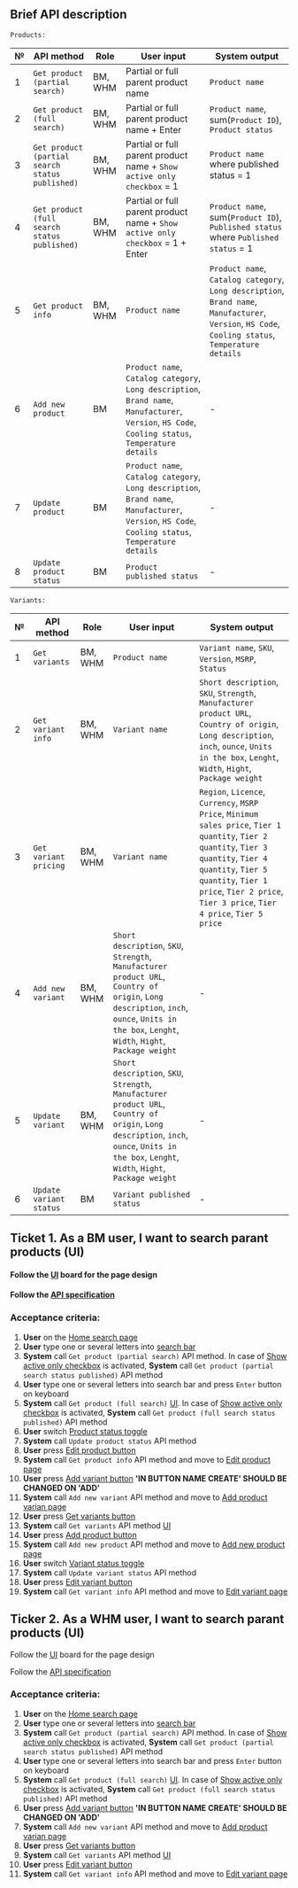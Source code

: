 ## Brief API description

```
Products:
```
№ | API method | Role | User input | System output
------------ | ------------- | ------------- | ------------- | -------------
1 |	`Get product (partial search)` | BM, WHM |	Partial or full parent product name | `Product name`
2 |	`Get product (full search)` |	BM, WHM |	Partial or full parent product name + Enter | `Product name`, sum(`Product ID`), `Product status`
3 |	`Get product (partial search status published)` | BM, WHM |	Partial or full parent product name + `Show active only checkbox` = 1 |  `Product name` where published status = 1
4 |	`Get product (full search status published)` |	BM, WHM | Partial or full parent product name + `Show active only checkbox` = 1 + Enter | `Product name`, sum(`Product ID`), `Published status` where `Published status` = 1
5 | `Get product info` |	BM, WHM | `Product name` | `Product name`, `Catalog category`, `Long description`, `Brand name`, `Manufacturer`, `Version`, `HS Code`, `Cooling status`, `Temperature details`
6 |	`Add new product` |	BM | `Product name`, `Catalog category`, `Long description`, `Brand name`, `Manufacturer`, `Version`, `HS Code`, `Cooling status`, `Temperature details` | -
7 | `Update product` |	BM | `Product name`, `Catalog category`, `Long description`, `Brand name`, `Manufacturer`, `Version`, `HS Code`, `Cooling status`, `Temperature details`	| -
8 | `Update product status` | BM |	`Product published status` | -


```
Variants:
```
№ | API method | Role | User input | System output
------------ | ------------- | ------------- | ------------- | -------------
1 | `Get variants` |	BM, WHM |	`Product name` | `Variant name`, `SKU`, `Version`, `MSRP`, `Status`
2 | `Get variant info` |	BM, WHM |	`Variant name` | `Short description`, `SKU`, `Strength`, `Manufacturer product URL`, `Country of origin`, `Long description`, `inch`, `ounce`, `Units in the box`, `Lenght`, `Width`, `Hight`, `Package weight`
3 | `Get variant pricing` |	BM, WHM | `Variant name`	| `Region`, `Licence`, `Currency`, `MSRP Price`, `Minimum sales price`, `Tier 1 quantity`, `Tier 2 quantity`, `Tier 3 quantity`, `Tier 4 quantity`, `Tier 5 quantity`, `Tier 1 price`, `Tier 2 price`, `Tier 3 price`, `Tier 4 price`, `Tier 5 price`
4 |	`Add new variant` |	BM, WHM |	`Short description`, `SKU`, `Strength`, `Manufacturer product URL`, `Country of origin`, `Long description`, `inch`, `ounce`, `Units in the box`, `Lenght`, `Width`, `Hight`, `Package weight` | -
5 | `Update variant` |	BM, WHM |	`Short description`, `SKU`, `Strength`, `Manufacturer product URL`, `Country of origin`, `Long description`, `inch`, `ounce`, `Units in the box`, `Lenght`, `Width`, `Hight`, `Package weight` | -
6 | `Update variant status` | BM |	`Variant published status`| -

## Ticket 1. As a BM user, I want to search parant products (UI)
#### Follow the [UI](https://www.figma.com/file/8esK6SC43J6ioZCIuj2hJr/Catalog-Management?node-id=389%3A11333) board for the page design
#### Follow the [API specification](https://github.com/yrslvdrmv/Statys_API/blob/d25a1b63dc01693621d1d30f28f1771a775c8497/CM_API_Specification.md)

### Acceptance criteria:
1. **User** on the [Home search page](https://www.figma.com/file/8esK6SC43J6ioZCIuj2hJr/Catalog-Management?node-id=389%3A11333)
2. **User** type one or several letters into [search bar](https://user-images.githubusercontent.com/73137432/135811153-9693454b-27b5-422a-8b17-1ca08e0ebc87.png) 
3. **System** call `Get product (partial search)` API method. In case of [Show active only checkbox](https://user-images.githubusercontent.com/73137432/135830700-fb21f7cc-2b08-4f7f-936b-a6720db2b3bd.png) is activated, **System** call `Get product (partial search status published)` API method
4. **User** type one or several letters into search bar and press `Enter` button on keyboard 
5. **System** call `Get product (full search)` [UI](https://www.figma.com/file/8esK6SC43J6ioZCIuj2hJr/Catalog-Management?node-id=389%3A10768). In case of [Show active only checkbox](https://user-images.githubusercontent.com/73137432/135830700-fb21f7cc-2b08-4f7f-936b-a6720db2b3bd.png) is activated, **System** call `Get product (full search status published)` API method
6. **User** switch [Product status toggle](https://user-images.githubusercontent.com/73137432/135833166-f4de8c8e-3a8a-40d0-8b7b-2622693a7f24.png)
7. **System** call `Update product status` API method
8. **User** press [Edit product button](https://user-images.githubusercontent.com/73137432/135833794-12e656ec-3513-4a1e-ba42-a618089ce5ca.png)
9. **System** call `Get product info` API method and move to [Edit product page](https://www.figma.com/file/8esK6SC43J6ioZCIuj2hJr/Catalog-Management?node-id=743%3A21512)
10. **User** press [Add variant button](https://user-images.githubusercontent.com/73137432/135834938-f94ca0fd-b4be-46a2-97f0-ad00fa73e00c.png) **'IN BUTTON NAME CREATE' SHOULD BE CHANGED ON 'ADD'**
11. **System** call `Add new variant` API method and move to [Add product varian page](https://www.figma.com/file/8esK6SC43J6ioZCIuj2hJr/Catalog-Management?node-id=389%3A12074)
12. **User** press [Get variants button](https://user-images.githubusercontent.com/73137432/135835514-d2cff86e-eb2c-405c-9f36-b156eb3fd515.png)
13. **System** call `Get variants` API method [UI](https://www.figma.com/file/8esK6SC43J6ioZCIuj2hJr/Catalog-Management?node-id=389%3A10862)
14. **User** press [Add product button](https://user-images.githubusercontent.com/73137432/135837018-72427440-d43f-4685-9051-d93774551e2d.png)
15. **System** call `Add new product` API method and move to [Add new product page](https://www.figma.com/file/8esK6SC43J6ioZCIuj2hJr/Catalog-Management?node-id=389%3A11865)
16. **User** switch [Variant status toggle](https://user-images.githubusercontent.com/73137432/135833166-f4de8c8e-3a8a-40d0-8b7b-2622693a7f24.png)
17. **System** call `Update variant status` API method
18. **User** press [Edit variant button](https://user-images.githubusercontent.com/73137432/135839534-cbac8be1-52d8-4cfa-8041-18787a3ec31f.png)
19. **System** call `Get variant info` API method and move to [Edit variant page](https://www.figma.com/file/8esK6SC43J6ioZCIuj2hJr/Catalog-Management?node-id=699%3A21720)





## Ticker 2. As a WHM user, I want to search parant products (UI)
Follow the [UI](https://www.figma.com/file/8esK6SC43J6ioZCIuj2hJr/Catalog-Management?node-id=389%3A11333) board for the page design

Follow the [API specification](https://github.com/yrslvdrmv/Statys_API/blob/d25a1b63dc01693621d1d30f28f1771a775c8497/CM_API_Specification.md)

### Acceptance criteria:
1. **User** on the [Home search page](https://www.figma.com/file/8esK6SC43J6ioZCIuj2hJr/Catalog-Management?node-id=389%3A11333)
2. **User** type one or several letters into [search bar](https://user-images.githubusercontent.com/73137432/135811153-9693454b-27b5-422a-8b17-1ca08e0ebc87.png) 
3. **System** call `Get product (partial search)` API method. In case of [Show active only checkbox](https://user-images.githubusercontent.com/73137432/135830700-fb21f7cc-2b08-4f7f-936b-a6720db2b3bd.png) is activated, **System** call `Get product (partial search status published)` API method
4. **User** type one or several letters into search bar and press `Enter` button on keyboard 
5. **System** call `Get product (full search)` [UI](https://www.figma.com/file/8esK6SC43J6ioZCIuj2hJr/Catalog-Management?node-id=389%3A10768). In case of [Show active only checkbox](https://user-images.githubusercontent.com/73137432/135830700-fb21f7cc-2b08-4f7f-936b-a6720db2b3bd.png) is activated, **System** call `Get product (full search status published)` API method
6. **User** press [Add variant button](https://user-images.githubusercontent.com/73137432/135834938-f94ca0fd-b4be-46a2-97f0-ad00fa73e00c.png) **'IN BUTTON NAME CREATE' SHOULD BE CHANGED ON 'ADD'**
7. **System** call `Add new variant` API method and move to [Add product varian page](https://www.figma.com/file/8esK6SC43J6ioZCIuj2hJr/Catalog-Management?node-id=389%3A12074)
8. **User** press [Get variants button](https://user-images.githubusercontent.com/73137432/135835514-d2cff86e-eb2c-405c-9f36-b156eb3fd515.png)
9. **System** call `Get variants` API method [UI](https://www.figma.com/file/8esK6SC43J6ioZCIuj2hJr/Catalog-Management?node-id=389%3A10862)
10. **User** press [Edit variant button](https://user-images.githubusercontent.com/73137432/135839534-cbac8be1-52d8-4cfa-8041-18787a3ec31f.png)
11. **System** call `Get variant info` API method and move to [Edit variant page](https://www.figma.com/file/8esK6SC43J6ioZCIuj2hJr/Catalog-Management?node-id=699%3A21720)
